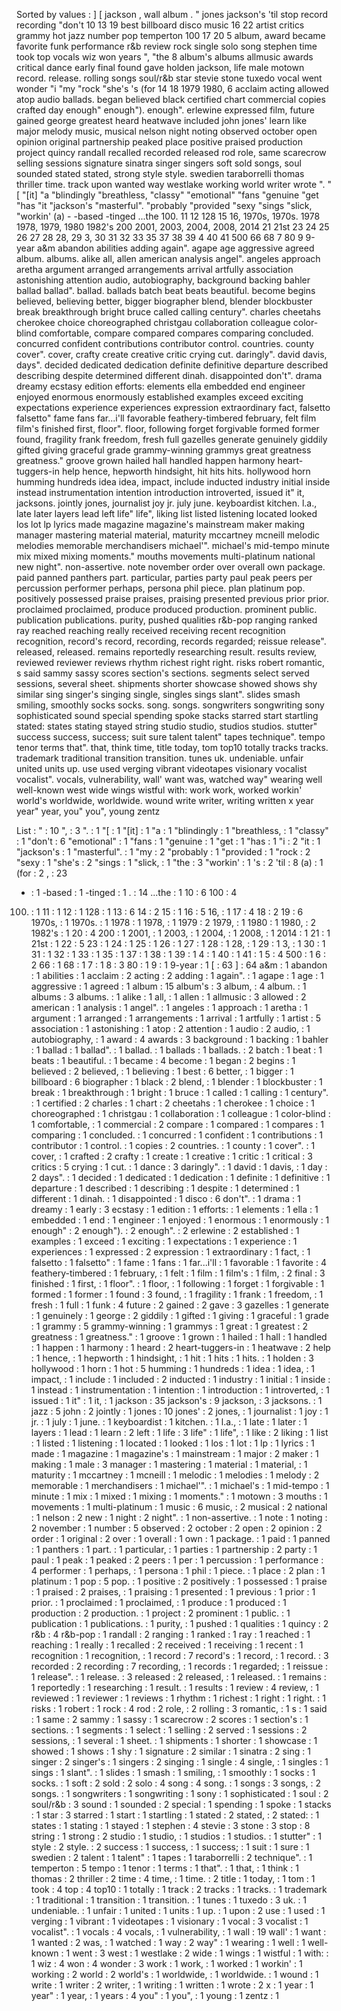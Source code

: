 Sorted by values :
] [ jackson , wall album . " jones jackson's 'til stop record recording "don't 10 13 19 best billboard disco music 16 22 artist critics grammy hot jazz number pop temperton 100 17 20 5 album, award became favorite funk performance r&b review rock single solo song stephen time took top vocals wiz won years ", "the 8 album's albums allmusic awards critical dance early final found gave holden jackson, life male motown record. release. rolling songs soul/r&b star stevie stone tuxedo vocal went wonder "i "my "rock "she's 's (for 14 18 1979 1980, 6 acclaim acting allowed atop audio ballads. began believed black certified chart commercial copies crafted day enough" enough"). enough". erlewine expressed film, future gained george greatest heard heatwave included john jones' learn like major melody music, musical nelson night noting observed october open opinion original partnership peaked place positive praised production project quincy randall recalled recorded released rod role, same scarecrow selling sessions signature sinatra singer singers soft sold songs, soul sounded stated stated, strong style style. swedien taraborrelli thomas thriller time. track upon wanted way westlake working world writer wrote ". "[ "[it] "a "blindingly "breathless, "classy" "emotional" "fans "genuine "get "has "it "jackson's "masterful". "probably "provided "sexy "sings "slick, "workin' (a) - -based -tinged ...the 100. 11 12 128 15 16, 1970s, 1970s. 1978 1978, 1979, 1980 1982's 200 2001, 2003, 2004, 2008, 2014 21 21st 23 24 25 26 27 28 28, 29 3, 30 31 32 33 35 37 38 39 4 40 41 500 66 68 7 80 9 9-year a&m abandon abilities adding again". agape age aggressive agreed album. albums. alike all, allen american analysis angel". angeles approach aretha argument arranged arrangements arrival artfully association astonishing attention audio, autobiography, background backing bahler ballad ballad". ballad. ballads batch beat beats beautiful. become begins believed, believing better, bigger biographer blend, blender blockbuster break breakthrough bright bruce called calling century". charles cheetahs cherokee choice choreographed christgau collaboration colleague color-blind comfortable, compare compared compares comparing concluded. concurred confident contributions contributor control. countries. county cover". cover, crafty create creative critic crying cut. daringly". david davis, days". decided dedicated dedication definite definitive departure described describing despite determined different dinah. disappointed don't". drama dreamy ecstasy edition efforts: elements ella embedded end engineer enjoyed enormous enormously established examples exceed exciting expectations experience experiences expression extraordinary fact, falsetto falsetto" fame fans far...i'll favorable feathery-timbered february, felt film film's finished first, floor". floor, following forget forgivable formed former found, fragility frank freedom, fresh full gazelles generate genuinely giddily gifted giving graceful grade grammy-winning grammys great greatness greatness." groove grown hailed hall handled happen harmony heart-tuggers-in help hence, hepworth hindsight, hit hits hits. hollywood horn humming hundreds idea idea, impact, include inducted industry initial inside instead instrumentation intention introduction introverted, issued it" it, jacksons. jointly jones, journalist joy jr. july june. keyboardist kitchen. l.a., late later layers lead left life" life", liking list listed listening located looked los lot lp lyrics made magazine magazine's mainstream maker making manager mastering material material, maturity mccartney mcneill melodic melodies memorable merchandisers michael'". michael's mid-tempo minute mix mixed mixing moments." mouths movements multi-platinum national new night". non-assertive. note november order over overall own package. paid panned panthers part. particular, parties party paul peak peers per percussion performer perhaps, persona phil piece. plan platinum pop. positively possessed praise praises, praising presented previous prior prior. proclaimed proclaimed, produce produced production. prominent public. publication publications. purity, pushed qualities r&b-pop ranging ranked ray reached reaching really received receiving recent recognition recognition, record's record, recording, records regarded; reissue release". released, released. remains reportedly researching result. results review, reviewed reviewer reviews rhythm richest right right. risks robert romantic, s said sammy sassy scores section's sections. segments select served sessions, several sheet. shipments shorter showcase showed shows shy similar sing singer's singing single, singles sings slant". slides smash smiling, smoothly socks socks. song. songs. songwriters songwriting sony sophisticated sound special spending spoke stacks starred start startling stated: states stating stayed string studio studio, studios studios. stutter" success success, success; suit sure talent talent" tapes technique". tempo tenor terms that". that, think time, title today, tom top10 totally tracks tracks. trademark traditional transition transition. tunes uk. undeniable. unfair united units up. use used verging vibrant videotapes visionary vocalist vocalist". vocals, vulnerability, wall' want was, watched way" wearing well well-known west wide wings wistful with: work work, worked workin' world's worldwide, worldwide. wound write writer, writing written x year year" year, you" you", young zentz 

List :
" : 10
", : 3
". : 1
"[ : 1
"[it] : 1
"a : 1
"blindingly : 1
"breathless, : 1
"classy" : 1
"don't : 6
"emotional" : 1
"fans : 1
"genuine : 1
"get : 1
"has : 1
"i : 2
"it : 1
"jackson's : 1
"masterful". : 1
"my : 2
"probably : 1
"provided : 1
"rock : 2
"sexy : 1
"she's : 2
"sings : 1
"slick, : 1
"the : 3
"workin' : 1
's : 2
'til : 8
(a) : 1
(for : 2
, : 23
- : 1
-based : 1
-tinged : 1
. : 14
...the : 1
10 : 6
100 : 4
100. : 1
11 : 1
12 : 1
128 : 1
13 : 6
14 : 2
15 : 1
16 : 5
16, : 1
17 : 4
18 : 2
19 : 6
1970s, : 1
1970s. : 1
1978 : 1
1978, : 1
1979 : 2
1979, : 1
1980 : 1
1980, : 2
1982's : 1
20 : 4
200 : 1
2001, : 1
2003, : 1
2004, : 1
2008, : 1
2014 : 1
21 : 1
21st : 1
22 : 5
23 : 1
24 : 1
25 : 1
26 : 1
27 : 1
28 : 1
28, : 1
29 : 1
3, : 1
30 : 1
31 : 1
32 : 1
33 : 1
35 : 1
37 : 1
38 : 1
39 : 1
4 : 1
40 : 1
41 : 1
5 : 4
500 : 1
6 : 2
66 : 1
68 : 1
7 : 1
8 : 3
80 : 1
9 : 1
9-year : 1
[ : 63
] : 64
a&m : 1
abandon : 1
abilities : 1
acclaim : 2
acting : 2
adding : 1
again". : 1
agape : 1
age : 1
aggressive : 1
agreed : 1
album : 15
album's : 3
album, : 4
album. : 1
albums : 3
albums. : 1
alike : 1
all, : 1
allen : 1
allmusic : 3
allowed : 2
american : 1
analysis : 1
angel". : 1
angeles : 1
approach : 1
aretha : 1
argument : 1
arranged : 1
arrangements : 1
arrival : 1
artfully : 1
artist : 5
association : 1
astonishing : 1
atop : 2
attention : 1
audio : 2
audio, : 1
autobiography, : 1
award : 4
awards : 3
background : 1
backing : 1
bahler : 1
ballad : 1
ballad". : 1
ballad. : 1
ballads : 1
ballads. : 2
batch : 1
beat : 1
beats : 1
beautiful. : 1
became : 4
become : 1
began : 2
begins : 1
believed : 2
believed, : 1
believing : 1
best : 6
better, : 1
bigger : 1
billboard : 6
biographer : 1
black : 2
blend, : 1
blender : 1
blockbuster : 1
break : 1
breakthrough : 1
bright : 1
bruce : 1
called : 1
calling : 1
century". : 1
certified : 2
charles : 1
chart : 2
cheetahs : 1
cherokee : 1
choice : 1
choreographed : 1
christgau : 1
collaboration : 1
colleague : 1
color-blind : 1
comfortable, : 1
commercial : 2
compare : 1
compared : 1
compares : 1
comparing : 1
concluded. : 1
concurred : 1
confident : 1
contributions : 1
contributor : 1
control. : 1
copies : 2
countries. : 1
county : 1
cover". : 1
cover, : 1
crafted : 2
crafty : 1
create : 1
creative : 1
critic : 1
critical : 3
critics : 5
crying : 1
cut. : 1
dance : 3
daringly". : 1
david : 1
davis, : 1
day : 2
days". : 1
decided : 1
dedicated : 1
dedication : 1
definite : 1
definitive : 1
departure : 1
described : 1
describing : 1
despite : 1
determined : 1
different : 1
dinah. : 1
disappointed : 1
disco : 6
don't". : 1
drama : 1
dreamy : 1
early : 3
ecstasy : 1
edition : 1
efforts: : 1
elements : 1
ella : 1
embedded : 1
end : 1
engineer : 1
enjoyed : 1
enormous : 1
enormously : 1
enough" : 2
enough"). : 2
enough". : 2
erlewine : 2
established : 1
examples : 1
exceed : 1
exciting : 1
expectations : 1
experience : 1
experiences : 1
expressed : 2
expression : 1
extraordinary : 1
fact, : 1
falsetto : 1
falsetto" : 1
fame : 1
fans : 1
far...i'll : 1
favorable : 1
favorite : 4
feathery-timbered : 1
february, : 1
felt : 1
film : 1
film's : 1
film, : 2
final : 3
finished : 1
first, : 1
floor". : 1
floor, : 1
following : 1
forget : 1
forgivable : 1
formed : 1
former : 1
found : 3
found, : 1
fragility : 1
frank : 1
freedom, : 1
fresh : 1
full : 1
funk : 4
future : 2
gained : 2
gave : 3
gazelles : 1
generate : 1
genuinely : 1
george : 2
giddily : 1
gifted : 1
giving : 1
graceful : 1
grade : 1
grammy : 5
grammy-winning : 1
grammys : 1
great : 1
greatest : 2
greatness : 1
greatness." : 1
groove : 1
grown : 1
hailed : 1
hall : 1
handled : 1
happen : 1
harmony : 1
heard : 2
heart-tuggers-in : 1
heatwave : 2
help : 1
hence, : 1
hepworth : 1
hindsight, : 1
hit : 1
hits : 1
hits. : 1
holden : 3
hollywood : 1
horn : 1
hot : 5
humming : 1
hundreds : 1
idea : 1
idea, : 1
impact, : 1
include : 1
included : 2
inducted : 1
industry : 1
initial : 1
inside : 1
instead : 1
instrumentation : 1
intention : 1
introduction : 1
introverted, : 1
issued : 1
it" : 1
it, : 1
jackson : 35
jackson's : 9
jackson, : 3
jacksons. : 1
jazz : 5
john : 2
jointly : 1
jones : 10
jones' : 2
jones, : 1
journalist : 1
joy : 1
jr. : 1
july : 1
june. : 1
keyboardist : 1
kitchen. : 1
l.a., : 1
late : 1
later : 1
layers : 1
lead : 1
learn : 2
left : 1
life : 3
life" : 1
life", : 1
like : 2
liking : 1
list : 1
listed : 1
listening : 1
located : 1
looked : 1
los : 1
lot : 1
lp : 1
lyrics : 1
made : 1
magazine : 1
magazine's : 1
mainstream : 1
major : 2
maker : 1
making : 1
male : 3
manager : 1
mastering : 1
material : 1
material, : 1
maturity : 1
mccartney : 1
mcneill : 1
melodic : 1
melodies : 1
melody : 2
memorable : 1
merchandisers : 1
michael'". : 1
michael's : 1
mid-tempo : 1
minute : 1
mix : 1
mixed : 1
mixing : 1
moments." : 1
motown : 3
mouths : 1
movements : 1
multi-platinum : 1
music : 6
music, : 2
musical : 2
national : 1
nelson : 2
new : 1
night : 2
night". : 1
non-assertive. : 1
note : 1
noting : 2
november : 1
number : 5
observed : 2
october : 2
open : 2
opinion : 2
order : 1
original : 2
over : 1
overall : 1
own : 1
package. : 1
paid : 1
panned : 1
panthers : 1
part. : 1
particular, : 1
parties : 1
partnership : 2
party : 1
paul : 1
peak : 1
peaked : 2
peers : 1
per : 1
percussion : 1
performance : 4
performer : 1
perhaps, : 1
persona : 1
phil : 1
piece. : 1
place : 2
plan : 1
platinum : 1
pop : 5
pop. : 1
positive : 2
positively : 1
possessed : 1
praise : 1
praised : 2
praises, : 1
praising : 1
presented : 1
previous : 1
prior : 1
prior. : 1
proclaimed : 1
proclaimed, : 1
produce : 1
produced : 1
production : 2
production. : 1
project : 2
prominent : 1
public. : 1
publication : 1
publications. : 1
purity, : 1
pushed : 1
qualities : 1
quincy : 2
r&b : 4
r&b-pop : 1
randall : 2
ranging : 1
ranked : 1
ray : 1
reached : 1
reaching : 1
really : 1
recalled : 2
received : 1
receiving : 1
recent : 1
recognition : 1
recognition, : 1
record : 7
record's : 1
record, : 1
record. : 3
recorded : 2
recording : 7
recording, : 1
records : 1
regarded; : 1
reissue : 1
release". : 1
release. : 3
released : 2
released, : 1
released. : 1
remains : 1
reportedly : 1
researching : 1
result. : 1
results : 1
review : 4
review, : 1
reviewed : 1
reviewer : 1
reviews : 1
rhythm : 1
richest : 1
right : 1
right. : 1
risks : 1
robert : 1
rock : 4
rod : 2
role, : 2
rolling : 3
romantic, : 1
s : 1
said : 1
same : 2
sammy : 1
sassy : 1
scarecrow : 2
scores : 1
section's : 1
sections. : 1
segments : 1
select : 1
selling : 2
served : 1
sessions : 2
sessions, : 1
several : 1
sheet. : 1
shipments : 1
shorter : 1
showcase : 1
showed : 1
shows : 1
shy : 1
signature : 2
similar : 1
sinatra : 2
sing : 1
singer : 2
singer's : 1
singers : 2
singing : 1
single : 4
single, : 1
singles : 1
sings : 1
slant". : 1
slides : 1
smash : 1
smiling, : 1
smoothly : 1
socks : 1
socks. : 1
soft : 2
sold : 2
solo : 4
song : 4
song. : 1
songs : 3
songs, : 2
songs. : 1
songwriters : 1
songwriting : 1
sony : 1
sophisticated : 1
soul : 2
soul/r&b : 3
sound : 1
sounded : 2
special : 1
spending : 1
spoke : 1
stacks : 1
star : 3
starred : 1
start : 1
startling : 1
stated : 2
stated, : 2
stated: : 1
states : 1
stating : 1
stayed : 1
stephen : 4
stevie : 3
stone : 3
stop : 8
string : 1
strong : 2
studio : 1
studio, : 1
studios : 1
studios. : 1
stutter" : 1
style : 2
style. : 2
success : 1
success, : 1
success; : 1
suit : 1
sure : 1
swedien : 2
talent : 1
talent" : 1
tapes : 1
taraborrelli : 2
technique". : 1
temperton : 5
tempo : 1
tenor : 1
terms : 1
that". : 1
that, : 1
think : 1
thomas : 2
thriller : 2
time : 4
time, : 1
time. : 2
title : 1
today, : 1
tom : 1
took : 4
top : 4
top10 : 1
totally : 1
track : 2
tracks : 1
tracks. : 1
trademark : 1
traditional : 1
transition : 1
transition. : 1
tunes : 1
tuxedo : 3
uk. : 1
undeniable. : 1
unfair : 1
united : 1
units : 1
up. : 1
upon : 2
use : 1
used : 1
verging : 1
vibrant : 1
videotapes : 1
visionary : 1
vocal : 3
vocalist : 1
vocalist". : 1
vocals : 4
vocals, : 1
vulnerability, : 1
wall : 19
wall' : 1
want : 1
wanted : 2
was, : 1
watched : 1
way : 2
way" : 1
wearing : 1
well : 1
well-known : 1
went : 3
west : 1
westlake : 2
wide : 1
wings : 1
wistful : 1
with: : 1
wiz : 4
won : 4
wonder : 3
work : 1
work, : 1
worked : 1
workin' : 1
working : 2
world : 2
world's : 1
worldwide, : 1
worldwide. : 1
wound : 1
write : 1
writer : 2
writer, : 1
writing : 1
written : 1
wrote : 2
x : 1
year : 1
year" : 1
year, : 1
years : 4
you" : 1
you", : 1
young : 1
zentz : 1
